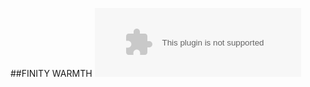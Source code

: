  ##FINITY WARMTH
 <embed src="//music.163.com/style/swf/widget.swf?sid=36812358&type=1&auto=1&width=310&height=90" width="330" height="110"  allowNetworking="all"></embed>
